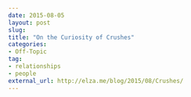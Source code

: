 ```yaml
---
date: 2015-08-05
layout: post
slug:
title: "On the Curiosity of Crushes"
categories:
- Off-Topic
tag:
- relationships
- people
external_url: http://elza.me/blog/2015/08/Crushes/
---
```

